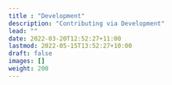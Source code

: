 ```yaml
---
title : "Development"
description: "Contributing via Development"
lead: ""
date: 2022-03-20T12:52:27+11:00
lastmod: 2022-05-15T13:52:27+10:00
draft: false
images: []
weight: 200
---
```

